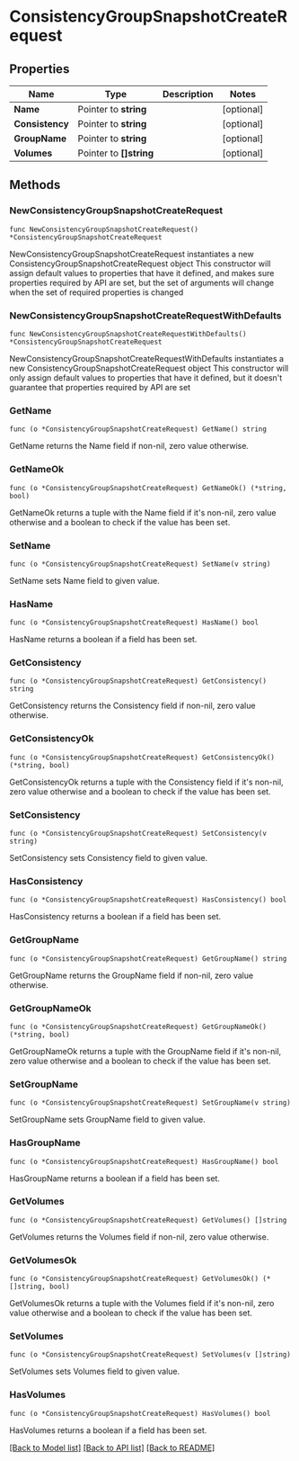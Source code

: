 # ConsistencyGroupSnapshotCreateRequest

## Properties

Name | Type | Description | Notes
------------ | ------------- | ------------- | -------------
**Name** | Pointer to **string** |  | [optional] 
**Consistency** | Pointer to **string** |  | [optional] 
**GroupName** | Pointer to **string** |  | [optional] 
**Volumes** | Pointer to **[]string** |  | [optional] 

## Methods

### NewConsistencyGroupSnapshotCreateRequest

`func NewConsistencyGroupSnapshotCreateRequest() *ConsistencyGroupSnapshotCreateRequest`

NewConsistencyGroupSnapshotCreateRequest instantiates a new ConsistencyGroupSnapshotCreateRequest object
This constructor will assign default values to properties that have it defined,
and makes sure properties required by API are set, but the set of arguments
will change when the set of required properties is changed

### NewConsistencyGroupSnapshotCreateRequestWithDefaults

`func NewConsistencyGroupSnapshotCreateRequestWithDefaults() *ConsistencyGroupSnapshotCreateRequest`

NewConsistencyGroupSnapshotCreateRequestWithDefaults instantiates a new ConsistencyGroupSnapshotCreateRequest object
This constructor will only assign default values to properties that have it defined,
but it doesn't guarantee that properties required by API are set

### GetName

`func (o *ConsistencyGroupSnapshotCreateRequest) GetName() string`

GetName returns the Name field if non-nil, zero value otherwise.

### GetNameOk

`func (o *ConsistencyGroupSnapshotCreateRequest) GetNameOk() (*string, bool)`

GetNameOk returns a tuple with the Name field if it's non-nil, zero value otherwise
and a boolean to check if the value has been set.

### SetName

`func (o *ConsistencyGroupSnapshotCreateRequest) SetName(v string)`

SetName sets Name field to given value.

### HasName

`func (o *ConsistencyGroupSnapshotCreateRequest) HasName() bool`

HasName returns a boolean if a field has been set.

### GetConsistency

`func (o *ConsistencyGroupSnapshotCreateRequest) GetConsistency() string`

GetConsistency returns the Consistency field if non-nil, zero value otherwise.

### GetConsistencyOk

`func (o *ConsistencyGroupSnapshotCreateRequest) GetConsistencyOk() (*string, bool)`

GetConsistencyOk returns a tuple with the Consistency field if it's non-nil, zero value otherwise
and a boolean to check if the value has been set.

### SetConsistency

`func (o *ConsistencyGroupSnapshotCreateRequest) SetConsistency(v string)`

SetConsistency sets Consistency field to given value.

### HasConsistency

`func (o *ConsistencyGroupSnapshotCreateRequest) HasConsistency() bool`

HasConsistency returns a boolean if a field has been set.

### GetGroupName

`func (o *ConsistencyGroupSnapshotCreateRequest) GetGroupName() string`

GetGroupName returns the GroupName field if non-nil, zero value otherwise.

### GetGroupNameOk

`func (o *ConsistencyGroupSnapshotCreateRequest) GetGroupNameOk() (*string, bool)`

GetGroupNameOk returns a tuple with the GroupName field if it's non-nil, zero value otherwise
and a boolean to check if the value has been set.

### SetGroupName

`func (o *ConsistencyGroupSnapshotCreateRequest) SetGroupName(v string)`

SetGroupName sets GroupName field to given value.

### HasGroupName

`func (o *ConsistencyGroupSnapshotCreateRequest) HasGroupName() bool`

HasGroupName returns a boolean if a field has been set.

### GetVolumes

`func (o *ConsistencyGroupSnapshotCreateRequest) GetVolumes() []string`

GetVolumes returns the Volumes field if non-nil, zero value otherwise.

### GetVolumesOk

`func (o *ConsistencyGroupSnapshotCreateRequest) GetVolumesOk() (*[]string, bool)`

GetVolumesOk returns a tuple with the Volumes field if it's non-nil, zero value otherwise
and a boolean to check if the value has been set.

### SetVolumes

`func (o *ConsistencyGroupSnapshotCreateRequest) SetVolumes(v []string)`

SetVolumes sets Volumes field to given value.

### HasVolumes

`func (o *ConsistencyGroupSnapshotCreateRequest) HasVolumes() bool`

HasVolumes returns a boolean if a field has been set.


[[Back to Model list]](../README.md#documentation-for-models) [[Back to API list]](../README.md#documentation-for-api-endpoints) [[Back to README]](../README.md)


